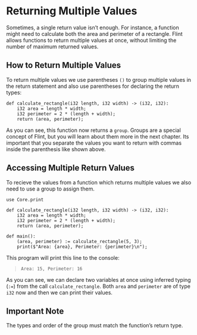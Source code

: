 # Returning Multiple Values

Sometimes, a single return value isn’t enough. For instance, a function might need to calculate both the area and perimeter of a rectangle. Flint allows functions to return multiple values at once, without limiting the number of maximum returned values.

## How to Return Multiple Values

To return multiple values we use parentheses `()` to group multiple values in the return statement and also use parentheses for declaring the return types:

```ft
def calculate_rectangle(i32 length, i32 width) -> (i32, i32):
    i32 area = length * width;
    i32 perimeter = 2 * (length + width);
    return (area, perimeter);
```

As you can see, this function now returns a `group`. Groups are a special concept of Flint, but you will learn about them more in the next chapter. Its important that you separate the values you want to return with commas inside the parenthesis like shown above.

## Accessing Multiple Return Values

To recieve the values from a function which returns multiple values we also need to use a group to assign them.

```ft
use Core.print

def calculate_rectangle(i32 length, i32 width) -> (i32, i32):
    i32 area = length * width;
    i32 perimeter = 2 * (length + width);
    return (area, perimeter);

def main():
    (area, perimeter) := calculate_rectangle(5, 3);
    print($"Area: {area}, Perimeter: {perimeter}\n");
```

This program will print this line to the console:

> ```
> Area: 15, Perimeter: 16
> ```

As you can see, we can declare two variables at once using inferred typing (`:=`) from the call `calculate_rectangle`. Both `area` and `perimeter` are of type `i32` now and then we can print their values.

## Important Note

The types and order of the group must match the function’s return type.
